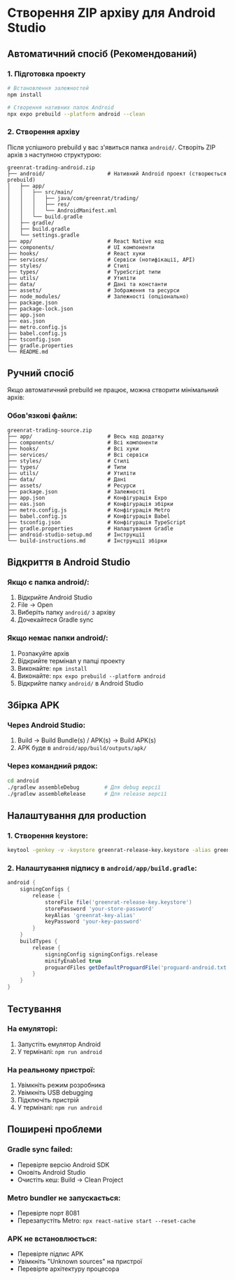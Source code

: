 
# Створення ZIP архіву для Android Studio

## Автоматичний спосіб (Рекомендований)

### 1. Підготовка проекту
```bash
# Встановлення залежностей
npm install

# Створення нативних папок Android
npx expo prebuild --platform android --clean
```

### 2. Створення архіву
Після успішного prebuild у вас з'явиться папка `android/`. Створіть ZIP архів з наступною структурою:

```
greenrat-trading-android.zip
├── android/                    # Нативний Android проект (створюється prebuild)
│   ├── app/
│   │   ├── src/main/
│   │   │   ├── java/com/greenrat/trading/
│   │   │   ├── res/
│   │   │   └── AndroidManifest.xml
│   │   └── build.gradle
│   ├── gradle/
│   ├── build.gradle
│   └── settings.gradle
├── app/                        # React Native код
├── components/                 # UI компоненти
├── hooks/                      # React хуки
├── services/                   # Сервіси (нотифікації, API)
├── styles/                     # Стилі
├── types/                      # TypeScript типи
├── utils/                      # Утиліти
├── data/                       # Дані та константи
├── assets/                     # Зображення та ресурси
├── node_modules/               # Залежності (опціонально)
├── package.json
├── package-lock.json
├── app.json
├── eas.json
├── metro.config.js
├── babel.config.js
├── tsconfig.json
├── gradle.properties
└── README.md
```

## Ручний спосіб

Якщо автоматичний prebuild не працює, можна створити мінімальний архів:

### Обов'язкові файли:
```
greenrat-trading-source.zip
├── app/                        # Весь код додатку
├── components/                 # Всі компоненти
├── hooks/                      # Всі хуки
├── services/                   # Всі сервіси
├── styles/                     # Стилі
├── types/                      # Типи
├── utils/                      # Утиліти
├── data/                       # Дані
├── assets/                     # Ресурси
├── package.json                # Залежності
├── app.json                    # Конфігурація Expo
├── eas.json                    # Конфігурація збірки
├── metro.config.js             # Конфігурація Metro
├── babel.config.js             # Конфігурація Babel
├── tsconfig.json               # Конфігурація TypeScript
├── gradle.properties           # Налаштування Gradle
├── android-studio-setup.md     # Інструкції
└── build-instructions.md       # Інструкції збірки
```

## Відкриття в Android Studio

### Якщо є папка android/:
1. Відкрийте Android Studio
2. File → Open
3. Виберіть папку `android/` з архіву
4. Дочекайтеся Gradle sync

### Якщо немає папки android/:
1. Розпакуйте архів
2. Відкрийте термінал у папці проекту
3. Виконайте: `npm install`
4. Виконайте: `npx expo prebuild --platform android`
5. Відкрийте папку `android/` в Android Studio

## Збірка APK

### Через Android Studio:
1. Build → Build Bundle(s) / APK(s) → Build APK(s)
2. APK буде в `android/app/build/outputs/apk/`

### Через командний рядок:
```bash
cd android
./gradlew assembleDebug        # Для debug версії
./gradlew assembleRelease      # Для release версії
```

## Налаштування для production

### 1. Створення keystore:
```bash
keytool -genkey -v -keystore greenrat-release-key.keystore -alias greenrat-key-alias -keyalg RSA -keysize 2048 -validity 10000
```

### 2. Налаштування підпису в `android/app/build.gradle`:
```gradle
android {
    signingConfigs {
        release {
            storeFile file('greenrat-release-key.keystore')
            storePassword 'your-store-password'
            keyAlias 'greenrat-key-alias'
            keyPassword 'your-key-password'
        }
    }
    buildTypes {
        release {
            signingConfig signingConfigs.release
            minifyEnabled true
            proguardFiles getDefaultProguardFile('proguard-android.txt'), 'proguard-rules.pro'
        }
    }
}
```

## Тестування

### На емуляторі:
1. Запустіть емулятор Android
2. У терміналі: `npm run android`

### На реальному пристрої:
1. Увімкніть режим розробника
2. Увімкніть USB debugging
3. Підключіть пристрій
4. У терміналі: `npm run android`

## Поширені проблеми

### Gradle sync failed:
- Перевірте версію Android SDK
- Оновіть Android Studio
- Очистіть кеш: Build → Clean Project

### Metro bundler не запускається:
- Перевірте порт 8081
- Перезапустіть Metro: `npx react-native start --reset-cache`

### APK не встановлюється:
- Перевірте підпис APK
- Увімкніть "Unknown sources" на пристрої
- Перевірте архітектуру процесора
